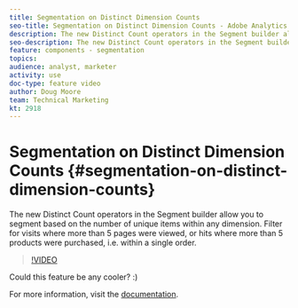 ```yaml
---
title: Segmentation on Distinct Dimension Counts
seo-title: Segmentation on Distinct Dimension Counts - Adobe Analytics
description: The new Distinct Count operators in the Segment builder allow you to segment based on the number of unique items within any dimension. Filter for visits where more than 5 pages were viewed, or hits where more than 5 products were purchased, i.e. within a single order.
seo-description: The new Distinct Count operators in the Segment builder allow you to segment based on the number of unique items within any dimension. Filter for visits where more than 5 pages were viewed, or hits where more than 5 products were purchased, i.e. within a single order. - Adobe Analytics
feature: components - segmentation
topics: 
audience: analyst, marketer
activity: use
doc-type: feature video
author: Doug Moore
team: Technical Marketing
kt: 2918
---
```


# Segmentation on Distinct Dimension Counts {#segmentation-on-distinct-dimension-counts}

The new Distinct Count operators in the Segment builder allow you to segment based on the number of unique items within any dimension. Filter for visits where more than 5 pages were viewed, or hits where more than 5 products were purchased, i.e. within a single order.

>[!VIDEO](https://video.tv.adobe.com/v/27257/?quality=9)

Could this feature be any cooler? :)

For more information, visit the [documentation](https://marketing.adobe.com/resources/help/en_US/analytics/segment/seg_operators.html).
